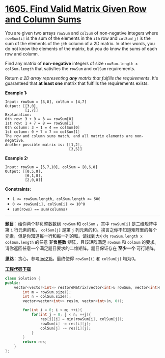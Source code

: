 # [1605. Find Valid Matrix Given Row and Column Sums](https://leetcode.com/problems/find-valid-matrix-given-row-and-column-sums/)

You are given two arrays `rowSum` and `colSum` of non-negative integers where `rowSum[i]` is the sum of the elements in the `ith` row and `colSum[j]` is the sum of the elements of the `jth` column of a 2D matrix. In other words, you do not know the elements of the matrix, but you do know the sums of each row and column.

Find any matrix of **non-negative** integers of size `rowSum.length x colSum.length` that satisfies the `rowSum` and `colSum` requirements.

Return *a 2D array representing **any** matrix that fulfills the requirements*. It's guaranteed that **at least one** matrix that fulfills the requirements exists.

**Example 1:**

```
Input: rowSum = [3,8], colSum = [4,7]
Output: [[3,0],
         [1,7]]
Explanation:
0th row: 3 + 0 = 3 == rowSum[0]
1st row: 1 + 7 = 8 == rowSum[1]
0th column: 3 + 1 = 4 == colSum[0]
1st column: 0 + 7 = 7 == colSum[1]
The row and column sums match, and all matrix elements are non-negative.
Another possible matrix is: [[1,2],
                             [3,5]]
```

**Example 2:**

```
Input: rowSum = [5,7,10], colSum = [8,6,8]
Output: [[0,5,0],
         [6,1,0],
         [2,0,8]]
```

**Constraints:**

* `1 <= rowSum.length, colSum.length <= 500`
* `0 <= rowSum[i], colSum[i] <= 10^8`
* `sum(rows) == sum(columns)`

-----

**题目**：给你两个非负整数数组 `rowSum` 和 `colSum` ，其中 `rowSum[i]` 是二维矩阵中第 `i` 行元素的和， `colSum[j]` 是第 `j` 列元素的和。换言之你不知道矩阵里的每个元素，但是你知道每一行和每一列的和。请找到大小为 `rowSum.length x colSum.length` 的任意 **非负整数** 矩阵，且该矩阵满足 `rowSum` 和 `colSum` 的要求。请你返回任意一个满足题目要求的二维矩阵，题目保证存在 **至少一个** 可行矩阵。

**思路**：贪心，参考[lee215](https://leetcode.com/problems/find-valid-matrix-given-row-and-column-sums/discuss/876845/JavaC++Python-Easy-and-Concise-with-Prove)。最终使得 `rowSum[i]` 和 `colSum[j]` 均为0。

[**工程代码下载**](https://github.com/shenkh/leetcode)

```cpp
class Solution {
public:
    vector<vector<int>> restoreMatrix(vector<int>& rowSum, vector<int>& colSum) {
        int m = rowSum.size();
        int n = colSum.size();
        vector<vector<int>> res(m, vector<int>(n, 0));

        for(int i = 0; i < m; ++i){
            for(int j = 0; j < n; ++j){
                res[i][j] = min(rowSum[i], colSum[j]);
                rowSum[i] -= res[i][j];
                colSum[j] -= res[i][j];
            }
        }
        return res;
    }
};
```
